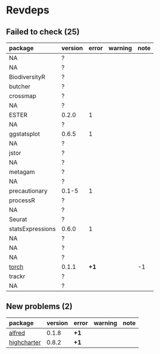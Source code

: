 # Revdeps

## Failed to check (25)

|package                    |version |error  |warning |note |
|:--------------------------|:-------|:------|:-------|:----|
|NA                         |?       |       |        |     |
|NA                         |?       |       |        |     |
|BiodiversityR              |?       |       |        |     |
|butcher                    |?       |       |        |     |
|crossmap                   |?       |       |        |     |
|NA                         |?       |       |        |     |
|ESTER                      |0.2.0   |1      |        |     |
|NA                         |?       |       |        |     |
|ggstatsplot                |0.6.5   |1      |        |     |
|NA                         |?       |       |        |     |
|jstor                      |?       |       |        |     |
|NA                         |?       |       |        |     |
|metagam                    |?       |       |        |     |
|NA                         |?       |       |        |     |
|precautionary              |0.1-5   |1      |        |     |
|processR                   |?       |       |        |     |
|NA                         |?       |       |        |     |
|Seurat                     |?       |       |        |     |
|statsExpressions           |0.6.0   |1      |        |     |
|NA                         |?       |       |        |     |
|NA                         |?       |       |        |     |
|NA                         |?       |       |        |     |
|[torch](failures.md#torch) |0.1.1   |__+1__ |        |-1   |
|trackr                     |?       |       |        |     |
|NA                         |?       |       |        |     |

## New problems (2)

|package                                |version |error  |warning |note |
|:--------------------------------------|:-------|:------|:-------|:----|
|[alfred](problems.md#alfred)           |0.1.8   |__+1__ |        |     |
|[highcharter](problems.md#highcharter) |0.8.2   |__+1__ |        |     |

